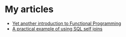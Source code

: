 # My articles

- [Yet another introduction to Functional Programming](link-to-article)
- [A practical example of using SQL self joins](link-to-article)
